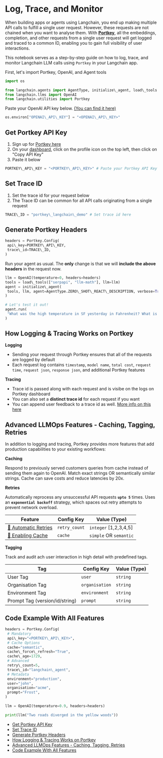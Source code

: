 # Log, Trace, and Monitor

When building apps or agents using Langchain, you end up making multiple API calls to fulfill a single user request. However, these requests are not chained when you want to analyse them. With [**Portkey**](/docs/ecosystem/integrations/portkey), all the embeddings, completion, and other requests from a single user request will get logged and traced to a common ID, enabling you to gain full visibility of user interactions.

This notebook serves as a step-by-step guide on how to log, trace, and monitor Langchain LLM calls using `Portkey` in your Langchain app.

First, let's import Portkey, OpenAI, and Agent tools

```python
import os  
  
from langchain.agents import AgentType, initialize\_agent, load\_tools  
from langchain.llms import OpenAI  
from langchain.utilities import Portkey  

```

Paste your OpenAI API key below. [(You can find it here)](https://platform.openai.com/account/api-keys)

```python
os.environ["OPENAI\_API\_KEY"] = "<OPENAI\_API\_KEY>"  

```

## Get Portkey API Key[​](#get-portkey-api-key "Direct link to Get Portkey API Key")

1. Sign up for [Portkey here](https://app.portkey.ai/login)
1. On your [dashboard](https://app.portkey.ai/), click on the profile icon on the top left, then click on "Copy API Key"
1. Paste it below

```python
PORTKEY\_API\_KEY = "<PORTKEY\_API\_KEY>" # Paste your Portkey API Key here  

```

## Set Trace ID[​](#set-trace-id "Direct link to Set Trace ID")

1. Set the trace id for your request below
1. The Trace ID can be common for all API calls originating from a single request

```python
TRACE\_ID = "portkey\_langchain\_demo" # Set trace id here  

```

## Generate Portkey Headers[​](#generate-portkey-headers "Direct link to Generate Portkey Headers")

```python
headers = Portkey.Config(  
 api\_key=PORTKEY\_API\_KEY,  
 trace\_id=TRACE\_ID,  
)  

```

Run your agent as usual. The **only** change is that we will **include the above headers** in the request now.

```python
llm = OpenAI(temperature=0, headers=headers)  
tools = load\_tools(["serpapi", "llm-math"], llm=llm)  
agent = initialize\_agent(  
 tools, llm, agent=AgentType.ZERO\_SHOT\_REACT\_DESCRIPTION, verbose=True  
)  
  
# Let's test it out!  
agent.run(  
 "What was the high temperature in SF yesterday in Fahrenheit? What is that number raised to the .023 power?"  
)  

```

## How Logging & Tracing Works on Portkey[​](#how-logging--tracing-works-on-portkey "Direct link to How Logging & Tracing Works on Portkey")

**Logging**

- Sending your request through Portkey ensures that all of the requests are logged by default
- Each request log contains `timestamp`, `model name`, `total cost`, `request time`, `request json`, `response json`, and additional Portkey features

**Tracing**

- Trace id is passed along with each request and is visibe on the logs on Portkey dashboard
- You can also set a **distinct trace id** for each request if you want
- You can append user feedback to a trace id as well. [More info on this here](https://docs.portkey.ai/key-features/feedback-api)

## Advanced LLMOps Features - Caching, Tagging, Retries[​](#advanced-llmops-features---caching-tagging-retries "Direct link to Advanced LLMOps Features - Caching, Tagging, Retries")

In addition to logging and tracing, Portkey provides more features that add production capabilities to your existing workflows:

**Caching**

Respond to previously served customers queries from cache instead of sending them again to OpenAI. Match exact strings OR semantically similar strings. Cache can save costs and reduce latencies by 20x.

**Retries**

Automatically reprocess any unsuccessful API requests **`upto 5`** times. Uses an **`exponential backoff`** strategy, which spaces out retry attempts to prevent network overload.

| Feature | Config Key | Value (Type) |
| --- | --- | --- |
| [🔁 Automatic Retries](https://docs.portkey.ai/key-features/automatic-retries) | `retry_count` | `integer` \[1,2,3,4,5\] |
| [🧠 Enabling Cache](https://docs.portkey.ai/key-features/request-caching) | `cache` | `simple` OR `semantic` |

**Tagging**

Track and audit ach user interaction in high detail with predefined tags.

| Tag | Config Key | Value (Type) |
| --- | --- | --- |
| User Tag | `user` | `string` |
| Organisation Tag | `organisation` | `string` |
| Environment Tag | `environment` | `string` |
| Prompt Tag (version/id/string) | `prompt` | `string` |

## Code Example With All Features[​](#code-example-with-all-features "Direct link to Code Example With All Features")

```python
headers = Portkey.Config(  
 # Mandatory  
 api\_key="<PORTKEY\_API\_KEY>",  
 # Cache Options  
 cache="semantic",  
 cache\_force\_refresh="True",  
 cache\_age=1729,  
 # Advanced  
 retry\_count=5,  
 trace\_id="langchain\_agent",  
 # Metadata  
 environment="production",  
 user="john",  
 organisation="acme",  
 prompt="Frost",  
)  
  
llm = OpenAI(temperature=0.9, headers=headers)  
  
print(llm("Two roads diverged in the yellow woods"))  

```

- [Get Portkey API Key](#get-portkey-api-key)
- [Set Trace ID](#set-trace-id)
- [Generate Portkey Headers](#generate-portkey-headers)
- [How Logging & Tracing Works on Portkey](#how-logging--tracing-works-on-portkey)
- [Advanced LLMOps Features - Caching, Tagging, Retries](#advanced-llmops-features---caching-tagging-retries)
- [Code Example With All Features](#code-example-with-all-features)
